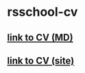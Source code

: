 # rsschool-cv

## [__link to CV (MD)__](https://kelzerock.github.io/rsschool-cv/cv)


## [__link to CV (site)__](https://kelzerock.github.io/rsschool-cv/)
